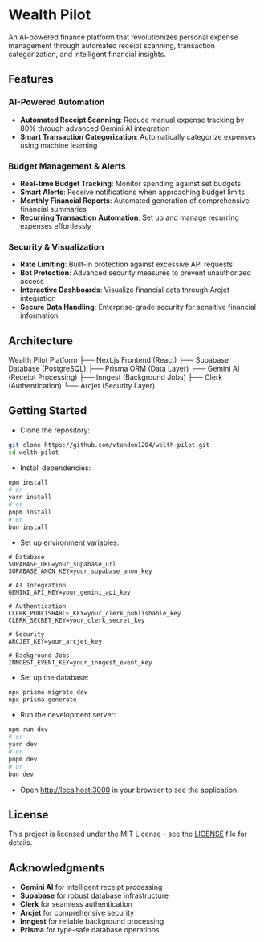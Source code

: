# Wealth Pilot

An AI-powered finance platform that revolutionizes personal expense management through automated receipt scanning, transaction categorization, and intelligent financial insights.

## Features

### AI-Powered Automation
- **Automated Receipt Scanning**: Reduce manual expense tracking by 80% through advanced Gemini AI integration
- **Smart Transaction Categorization**: Automatically categorize expenses using machine learning

### Budget Management & Alerts
- **Real-time Budget Tracking**: Monitor spending against set budgets
- **Smart Alerts**: Receive notifications when approaching budget limits
- **Monthly Financial Reports**: Automated generation of comprehensive financial summaries
- **Recurring Transaction Automation**: Set up and manage recurring expenses effortlessly

### Security & Visualization
- **Rate Limiting**: Built-in protection against excessive API requests
- **Bot Protection**: Advanced security measures to prevent unauthorized access
- **Interactive Dashboards**: Visualize financial data through Arcjet integration
- **Secure Data Handling**: Enterprise-grade security for sensitive financial information


## Architecture
Wealth Pilot Platform
├── Next.js Frontend (React)
├── Supabase Database (PostgreSQL)
├── Prisma ORM (Data Layer)
├── Gemini AI (Receipt Processing)
├── Inngest (Background Jobs)
├── Clerk (Authentication)
└── Arcjet (Security Layer)


## Getting Started
- Clone the repository:
```bash 
git clone https://github.com/vtandon1204/welth-pilot.git
cd welth-pilot
```

- Install dependencies:
```bash
npm install
# or
yarn install
# or
pnpm install
# or
bun install
```
- Set up environment variables:
```env
# Database
SUPABASE_URL=your_supabase_url
SUPABASE_ANON_KEY=your_supabase_anon_key

# AI Integration
GEMINI_API_KEY=your_gemini_api_key

# Authentication
CLERK_PUBLISHABLE_KEY=your_clerk_publishable_key
CLERK_SECRET_KEY=your_clerk_secret_key

# Security
ARCJET_KEY=your_arcjet_key

# Background Jobs
INNGEST_EVENT_KEY=your_inngest_event_key
```

- Set up the database:
```bash
npx prisma migrate dev
npx prisma generate
```
- Run the development server:
```bash 
npm run dev
# or
yarn dev
# or
pnpm dev
# or
bun dev
```

- Open [http://localhost:3000](http://localhost:3000) in your browser to see the application.

## License
This project is licensed under the MIT License - see the [LICENSE](LICENSE) file for details.

## Acknowledgments

- **Gemini AI** for intelligent receipt processing
- **Supabase** for robust database infrastructure
- **Clerk** for seamless authentication
- **Arcjet** for comprehensive security
- **Inngest** for reliable background processing
- **Prisma** for type-safe database operations
